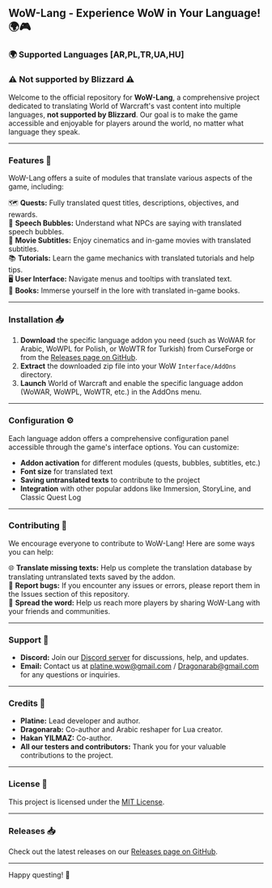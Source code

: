 ## WoW-Lang - Experience WoW in Your Language! 🌍🎮
### 🌍 Supported Languages [AR,PL,TR,UA,HU]
### ⚠️ Not supported by Blizzard ⚠️

Welcome to the official repository for **WoW-Lang**, a comprehensive project dedicated to translating World of Warcraft's vast content into multiple languages, **not supported by Blizzard**. Our goal is to make the game accessible and enjoyable for players around the world, no matter what language they speak.

---

### Features 🌟

WoW-Lang offers a suite of modules that translate various aspects of the game, including:

🗺️ **Quests:** Fully translated quest titles, descriptions, objectives, and rewards.  
💬 **Speech Bubbles:** Understand what NPCs are saying with translated speech bubbles.  
🎥 **Movie Subtitles:** Enjoy cinematics and in-game movies with translated subtitles.  
📚 **Tutorials:** Learn the game mechanics with translated tutorials and help tips.  
🖥️ **User Interface:** Navigate menus and tooltips with translated text.  
📖 **Books:** Immerse yourself in the lore with translated in-game books.

---

### Installation 📥

1. **Download** the specific language addon you need (such as WoWAR for Arabic, WoWPL for Polish, or WoWTR for Turkish) from CurseForge or from the [Releases page on GitHub](https://github.com/DiNaSoR/WoWLang/releases).
2. **Extract** the downloaded zip file into your WoW `Interface/AddOns` directory.
3. **Launch** World of Warcraft and enable the specific language addon (WoWAR, WoWPL, WoWTR, etc.) in the AddOns menu.

---

### Configuration ⚙️

Each language addon offers a comprehensive configuration panel accessible through the game's interface options. You can customize:

* **Addon activation** for different modules (quests, bubbles, subtitles, etc.)
* **Font size** for translated text
* **Saving untranslated texts** to contribute to the project
* **Integration** with other popular addons like Immersion, StoryLine, and Classic Quest Log

---

### Contributing 🤝

We encourage everyone to contribute to WoW-Lang! Here are some ways you can help:

🌐 **Translate missing texts:** Help us complete the translation database by translating untranslated texts saved by the addon.  
🐛 **Report bugs:** If you encounter any issues or errors, please report them in the Issues section of this repository.  
📢 **Spread the word:** Help us reach more players by sharing WoW-Lang with your friends and communities.

---

### Support 💬

* **Discord:** Join our [Discord server](https://discord.gg/uW5NJ6y) for discussions, help, and updates.
* **Email:** Contact us at platine.wow@gmail.com / Dragonarab@gmail.com for any questions or inquiries.

---

### Credits 🌟

* **Platine:** Lead developer and author.
* **Dragonarab:** Co-author and Arabic reshaper for Lua creator.
* **Hakan YILMAZ:** Co-author.
* **All our testers and contributors:** Thank you for your valuable contributions to the project.

---

### License 📜

This project is licensed under the [MIT License](LICENSE).

---

### Releases 📥

Check out the latest releases on our [Releases page on GitHub](https://github.com/DiNaSoR/WoWLang/releases).

---

Happy questing! 🌟
